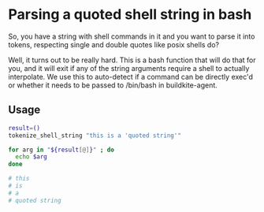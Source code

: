 # Parsing a quoted shell string in bash

So, you have a string with shell commands in it and you want to parse it into tokens, respecting single and double quotes like posix shells do?

Well, it turns out to be really hard. This is a bash function that will do that for you, and it will exit if any of the string arguments require a shell to actually interpolate. We use this to auto-detect if a command can be directly exec'd or whether it needs to be passed to /bin/bash in buildkite-agent.

## Usage

```bash
result=()
tokenize_shell_string "this is a 'quoted string'"

for arg in "${result[@]}" ; do
  echo $arg
done

# this
# is
# a
# quoted string
```

